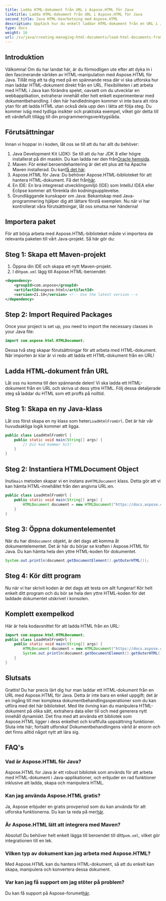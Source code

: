 ```yaml
---
title: Ladda HTML-dokument från URL i Aspose.HTML för Java
linktitle: Ladda HTML-dokument från URL i Aspose.HTML för Java
second_title: Java HTML-bearbetning med Aspose.HTML
description: Upptäck hur du enkelt laddar HTML-dokument från en URL i Java med Aspose.HTML. Steg-för-steg handledning ingår.
type: docs
weight: 16
url: /sv/java/creating-managing-html-documents/load-html-documents-from-url/
---
```

## Introduktion
Välkomna! Om du har landat här, är du förmodligen ute efter att dyka in i den fascinerande världen av HTML-manipulation med Aspose.HTML för Java. Tillåt mig att ta dig med på en spännande resa där vi ska utforska hur man laddar HTML-dokument direkt från en URL. Flexibiliteten i att arbeta med HTML i Java kan förändra spelet, oavsett om du utvecklar en webbapplikation, extraherar innehåll eller helt enkelt experimenterar med dokumentbehandling.
I den här handledningen kommer vi inte bara att röra ytan för att ladda HTML utan också dela upp den i lätta att följa steg. Du kommer iväg med tydliga insikter och praktiska exempel, vilket gör detta till ett värdefullt tillägg till din programmeringsverktygslåda.
## Förutsättningar
Innan vi hoppar in i koden, låt oss se till att du har allt du behöver:
1.  Java Development Kit (JDK): Se till att du har JDK 8 eller högre installerat på din maskin. Du kan ladda ner den från[Oracle hemsida](https://www.oracle.com/java/technologies/javase-jdk11-downloads.html).
2.  Maven: För enkel beroendehantering är det ett plus att ha Apache Maven installerad. Du kan[få det här](https://maven.apache.org/download.cgi).
3. Aspose.HTML för Java: Du behöver Aspose.HTML-biblioteket för att hantera HTML-dokument. Få det från[här](https://releases.aspose.com/html/java/). 
4. En IDE: En bra integrerad utvecklingsmiljö (IDE) som IntelliJ IDEA eller Eclipse kommer att förenkla din kodningsupplevelse.
5. Grundläggande kunskaper om Java: Bekantskap med Java-programmering hjälper dig att lättare förstå exemplen.
Nu när vi har kontrollerat våra förutsättningar, låt oss smutsa ner händerna!
## Importera paket
För att börja arbeta med Aspose.HTML-biblioteket måste vi importera de relevanta paketen till vårt Java-projekt. Så här gör du:
## Steg 1: Skapa ett Maven-projekt
1. Öppna din IDE och skapa ett nytt Maven-projekt.
2.  I din`pom.xml` lägg till Aspose.HTML-beroendet:
   ```xml
   <dependency>
       <groupId>com.aspose</groupId>
       <artifactId>aspose-html</artifactId>
       <version>21.10</version> <!-- Use the latest version -->
   </dependency>
```
## Step 2: Import Required Packages
Once your project is set up, you need to import the necessary classes in your Java file:
```java
import com.aspose.html.HTMLDocument;
```
Dessa två steg skapar förutsättningar för att arbeta med HTML-dokument. När importen är klar är vi redo att ladda ett HTML-dokument från en URL!
## Ladda HTML-dokument från URL
Låt oss nu komma till den spännande delen! Vi ska ladda ett HTML-dokument från en URL och skriva ut dess yttre HTML. Följ dessa detaljerade steg så laddar du HTML som ett proffs på nolltid.
## Steg 1: Skapa en ny Java-klass
 Låt oss först skapa en ny klass som heter`LoadHtmlFromUrl`. Det är här vår huvudsakliga logik kommer att ligga.
```java
public class LoadHtmlFromUrl {
    public static void main(String[] args) {
        // Din kod kommer hit!
    }
}
```
## Steg 2: Instantiera HTMLDocument Object
 Inuti`main` metoden skapar vi en instans av`HTMLDocument` klass. Detta gör att vi kan hämta HTML-innehållet från den angivna URL:en.
```java
public class LoadHtmlFromUrl {
    public static void main(String[] args) {
        HTMLDocument document = new HTMLDocument("https://docs.aspose.com/html/net/creating-a-document/document.html");
    }
}
```
## Steg 3: Öppna dokumentelementet
 När du har din`document` objekt, är det dags att komma åt dokumentelementet. Det är här du börjar se kraften i Aspose.HTML för Java. Du kan hämta hela den yttre HTML-koden för dokumentet.
```java
System.out.println(document.getDocumentElement().getOuterHTML());
```
## Steg 4: Kör ditt program
Nu när vi har skrivit koden är det dags att testa om allt fungerar! Kör helt enkelt ditt program och du bör se hela den yttre HTML-koden för det laddade dokumentet utskrivet i konsolen.
## Komplett exempelkod
Här är hela kodavsnittet för att ladda HTML från en URL:
```java
import com.aspose.html.HTMLDocument;
public class LoadHtmlFromUrl {
    public static void main(String[] args) {
        HTMLDocument document = new HTMLDocument("https://docs.aspose.com/html/net/creating-a-document/document.html");
        System.out.println(document.getDocumentElement().getOuterHTML());
    }
}
```
## Slutsats
Grattis! Du har precis lärt dig hur man laddar ett HTML-dokument från en URL med Aspose.HTML för Java. Detta är inte bara en enkel uppgift; det är en ingång till mer komplexa dokumentbehandlingsoperationer som du kan utföra med det här biblioteket. Med lite övning kan du manipulera HTML-dokument på olika sätt, extrahera data eller till och med generera nytt innehåll dynamiskt.
Det fina med att använda ett bibliotek som Aspose.HTML ligger i dess enkelhet och kraftfulla uppsättning funktioner. Sluta inte här; fortsätt utforska! Dokumentbehandlingens värld är enorm och det finns alltid något nytt att lära sig.
## FAQ's
### Vad är Aspose.HTML för Java?  
Aspose.HTML for Java är ett robust bibliotek som används för att arbeta med HTML-dokument i Java-applikationer, och erbjuder en rad funktioner inklusive att ladda, skapa och manipulera HTML.
### Kan jag använda Aspose.HTML gratis?  
 Ja, Aspose erbjuder en gratis provperiod som du kan använda för att utforska funktionerna. Du kan ta reda på mer[här](https://releases.aspose.com/).
### Är Aspose.HTML lätt att integrera med Maven?  
 Absolut! Du behöver helt enkelt lägga till beroendet till ditt`pom.xml`, vilket gör integrationen till en lek.
### Vilken typ av dokument kan jag arbeta med Aspose.HTML?  
Med Aspose.HTML kan du hantera HTML-dokument, så att du enkelt kan skapa, manipulera och konvertera dessa dokument.
### Var kan jag få support om jag stöter på problem?  
 Du kan få support på Aspose-forumet[här](https://forum.aspose.com/c/html/29).